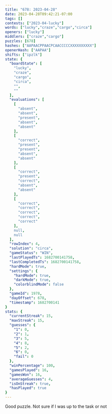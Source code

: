 ```yaml
---
title: "678: 2023-04-28"
date: 2023-04-28T09:42:21-07:00
tags: []
contests: ["2023-04-lucky"]
words: ["lucky","craze","cargo","circa"]
openers: ["lucky"]
middlers: ["craze","cargo"]
puzzles: [678]
hashes: ["AAPAACPPAACPCAACCCCCXXXXXXXXXX"]
openerHash: ["AAPAA"]
shifts: ["ipzlk"]
state: {
  "boardState": [
    "lucky",
    "craze",
    "cargo",
    "circa",
    "",
    ""
  ],
  "evaluations": [
    [
      "absent",
      "absent",
      "present",
      "absent",
      "absent"
    ],
    [
      "correct",
      "present",
      "present",
      "absent",
      "absent"
    ],
    [
      "correct",
      "present",
      "correct",
      "absent",
      "absent"
    ],
    [
      "correct",
      "correct",
      "correct",
      "correct",
      "correct"
    ],
    null,
    null
  ],
  "rowIndex": 4,
  "solution": "circa",
  "gameStatus": "WIN",
  "lastPlayedTs": 1682700141758,
  "lastCompletedTs": 1682700141758,
  "hardMode": true,
  "settings": {
    "hardMode": true,
    "darkMode": true,
    "colorblindMode": false
  },
  "gameId": 1978,
  "dayOffset": 678,
  "timestamp": 1682700141
}
stats: {
  "currentStreak": 15,
  "maxStreak": 15,
  "guesses": {
    "1": 0,
    "2": 1,
    "3": 5,
    "4": 8,
    "5": 2,
    "6": 0,
    "fail": 0
  },
  "winPercentage": 100,
  "gamesPlayed": 16,
  "gamesWon": 16,
  "averageGuesses": 4,
  "isOnStreak": true,
  "hasPlayed": true
}
---
```

<!-- more -->
Good puzzle. Not sure if I was up to the task or not
